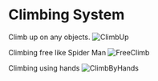 # Climbing System

Climb up on any objects.
![ClimbUp](Docs/ClimbUp.gif)

Climbing free like Spider Man
![FreeClimb](Docs/FreeClimb.gif)

Climbing using hands
![ClimbByHands](Docs/ClimbByHands.gif)
